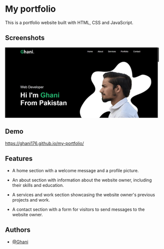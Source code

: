 
# My portfolio

This is a portfolio website built with HTML, CSS and JavaScript.



## Screenshots

![App Screenshot](/preview.JPG)

## Demo

https://ghani176.github.io/my-portfolio/

## Features

- A home section with a welcome message and a profile picture.

- An about section with information about the website owner, including their skills and education.

- A services and work section showcasing the website owner's previous projects and work.

- A contact section with a form for visitors to send messages to the website owner.

## Authors

- [@Ghani](https://github.com/Ghani176)


